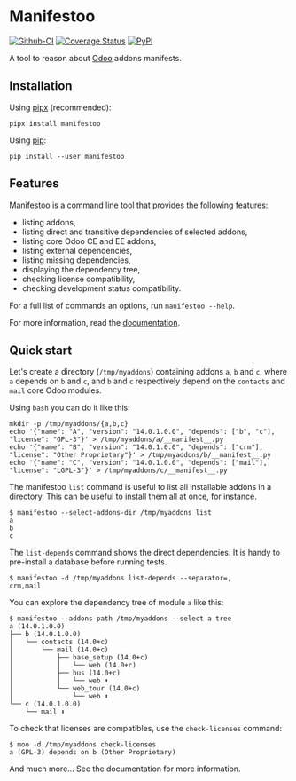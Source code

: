 # Manifestoo

[![Github-CI][github-ci]][github-link]
[![Coverage Status][codecov-badge]][codecov-link]
[![PyPI][pypi-badge]][pypi-link]

<!--- shortdesc-begin -->

A tool to reason about [Odoo](https://odoo.com) addons manifests.

<!--- shortdesc-end -->

## Installation

<!--- install-begin -->

Using [pipx](https://pypi.org/project/pipx/) (recommended):

```console
pipx install manifestoo
```

Using [pip](https://pypi.org/project/pip/):

```console
pip install --user manifestoo
```

<!--- install-end -->

## Features

<!--- features-begin -->

Manifestoo is a command line tool that provides the following features:

* listing addons,
* listing direct and transitive dependencies of selected addons,
* listing core Odoo CE and EE addons,
* listing external dependencies,
* listing missing dependencies,
* displaying the dependency tree,
* checking license compatibility,
* checking development status compatibility.

For a full list of commands an options, run `manifestoo --help`.

For more information, read the [documentation](https://manifestoo.readthedocs.io/en/stable).

<!--- features-end -->

## Quick start

<!--- quickstart-begin -->

Let's create a directory (`/tmp/myaddons`) containing addons `a`, `b` and `c`,
where `a` depends on `b` and `c`, and `b` and `c` respectively depend on the
`contacts` and `mail` core Odoo modules.

Using `bash` you can do it like this:

```console
mkdir -p /tmp/myaddons/{a,b,c}
echo '{"name": "A", "version": "14.0.1.0.0", "depends": ["b", "c"], "license": "GPL-3"}' > /tmp/myaddons/a/__manifest__.py
echo '{"name": "B", "version": "14.0.1.0.0", "depends": ["crm"], "license": "Other Proprietary"}' > /tmp/myaddons/b/__manifest__.py
echo '{"name": "C", "version": "14.0.1.0.0", "depends": ["mail"], "license": "LGPL-3"}' > /tmp/myaddons/c/__manifest__.py
```

The manifestoo `list` command is useful to list all installable addons in a
directory. This can be useful to install them all at once, for instance.

```console
$ manifestoo --select-addons-dir /tmp/myaddons list
a
b
c
```

The `list-depends` command shows the direct dependencies. It is handy to
pre-install a database before running tests.

```console
$ manifestoo -d /tmp/myaddons list-depends --separator=,
crm,mail
```

You can explore the dependency tree of module `a` like this:

```console
$ manifestoo --addons-path /tmp/myaddons --select a tree
a (14.0.1.0.0)
├── b (14.0.1.0.0)
│   └── contacts (14.0+c)
│       └── mail (14.0+c)
│           ├── base_setup (14.0+c)
│           │   └── web (14.0+c)
│           ├── bus (14.0+c)
│           │   └── web ⬆
│           └── web_tour (14.0+c)
│               └── web ⬆
└── c (14.0.1.0.0)
    └── mail ⬆
```

To check that licenses are compatibles, use the `check-licenses` command:

```console
$ moo -d /tmp/myaddons check-licenses
a (GPL-3) depends on b (Other Proprietary)
```

And much more... See the documentation for more information.

<!--- quickstart-end -->


[github-ci]: https://github.com/sbidoul/manifestoo/actions/workflows/ci.yml/badge.svg
[github-link]: https://github.com/sbidoul/manifestoo
[codecov-badge]: https://codecov.io/gh/sbidoul/manifestoo/branch/master/graph/badge.svg
[codecov-link]: https://codecov.io/gh/sbidoul/manifestoo
[pypi-badge]: https://img.shields.io/pypi/v/manifestoo.svg
[pypi-link]: https://pypi.org/project/manifestoo
